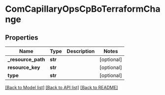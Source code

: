 # ComCapillaryOpsCpBoTerraformChange

## Properties
Name | Type | Description | Notes
------------ | ------------- | ------------- | -------------
**_resource_path** | **str** |  | [optional] 
**resource_key** | **str** |  | [optional] 
**type** | **str** |  | [optional] 

[[Back to Model list]](../README.md#documentation-for-models) [[Back to API list]](../README.md#documentation-for-api-endpoints) [[Back to README]](../README.md)

